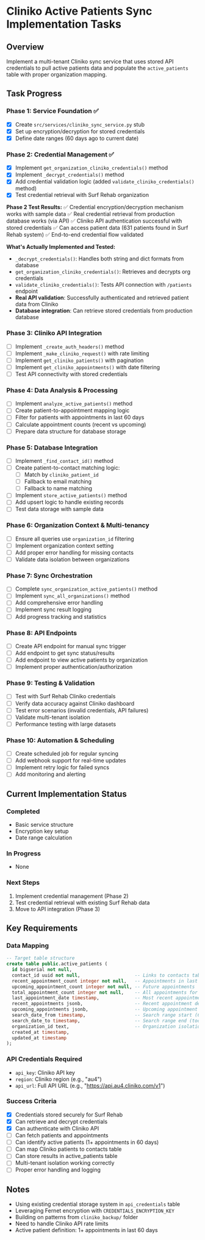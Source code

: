 # Cliniko Active Patients Sync Implementation Tasks

## Overview
Implement a multi-tenant Cliniko sync service that uses stored API credentials to pull active patients data and populate the `active_patients` table with proper organization mapping.

## Task Progress

### Phase 1: Service Foundation ✅
- [x] Create `src/services/cliniko_sync_service.py` stub
- [x] Set up encryption/decryption for stored credentials
- [x] Define date ranges (60 days ago to current date)

### Phase 2: Credential Management ✅
- [x] Implement `get_organization_cliniko_credentials()` method
- [x] Implement `_decrypt_credentials()` method  
- [x] Add credential validation logic (added `validate_cliniko_credentials()` method)
- [x] Test credential retrieval with Surf Rehab organization

**Phase 2 Test Results:**
✅ Credential encryption/decryption mechanism works with sample data
✅ Real credential retrieval from production database works (via API)
✅ Cliniko API authentication successful with stored credentials
✅ Can access patient data (631 patients found in Surf Rehab system)
✅ End-to-end credential flow validated

**What's Actually Implemented and Tested:**
- `_decrypt_credentials()`: Handles both string and dict formats from database
- `get_organization_cliniko_credentials()`: Retrieves and decrypts org credentials  
- `validate_cliniko_credentials()`: Tests API connection with `/patients` endpoint
- **Real API validation**: Successfully authenticated and retrieved patient data from Cliniko
- **Database integration**: Can retrieve stored credentials from production database

### Phase 3: Cliniko API Integration
- [ ] Implement `_create_auth_headers()` method
- [ ] Implement `_make_cliniko_request()` with rate limiting
- [ ] Implement `get_cliniko_patients()` with pagination
- [ ] Implement `get_cliniko_appointments()` with date filtering
- [ ] Test API connectivity with stored credentials

### Phase 4: Data Analysis & Processing
- [ ] Implement `analyze_active_patients()` method
- [ ] Create patient-to-appointment mapping logic
- [ ] Filter for patients with appointments in last 60 days
- [ ] Calculate appointment counts (recent vs upcoming)
- [ ] Prepare data structure for database storage

### Phase 5: Database Integration
- [ ] Implement `_find_contact_id()` method
- [ ] Create patient-to-contact matching logic:
  - [ ] Match by `cliniko_patient_id` 
  - [ ] Fallback to email matching
  - [ ] Fallback to name matching
- [ ] Implement `store_active_patients()` method
- [ ] Add upsert logic to handle existing records
- [ ] Test data storage with sample data

### Phase 6: Organization Context & Multi-tenancy
- [ ] Ensure all queries use `organization_id` filtering
- [ ] Implement organization context setting
- [ ] Add proper error handling for missing contacts
- [ ] Validate data isolation between organizations

### Phase 7: Sync Orchestration
- [ ] Complete `sync_organization_active_patients()` method
- [ ] Implement `sync_all_organizations()` method
- [ ] Add comprehensive error handling
- [ ] Implement sync result logging
- [ ] Add progress tracking and statistics

### Phase 8: API Endpoints
- [ ] Create API endpoint for manual sync trigger
- [ ] Add endpoint to get sync status/results
- [ ] Add endpoint to view active patients by organization
- [ ] Implement proper authentication/authorization

### Phase 9: Testing & Validation
- [ ] Test with Surf Rehab Cliniko credentials
- [ ] Verify data accuracy against Cliniko dashboard
- [ ] Test error scenarios (invalid credentials, API failures)
- [ ] Validate multi-tenant isolation
- [ ] Performance testing with large datasets

### Phase 10: Automation & Scheduling
- [ ] Create scheduled job for regular syncing
- [ ] Add webhook support for real-time updates
- [ ] Implement retry logic for failed syncs
- [ ] Add monitoring and alerting

## Current Implementation Status

### Completed
- Basic service structure
- Encryption key setup
- Date range calculation

### In Progress
- None

### Next Steps
1. Implement credential management (Phase 2)
2. Test credential retrieval with existing Surf Rehab data
3. Move to API integration (Phase 3)

## Key Requirements

### Data Mapping
```sql
-- Target table structure
create table public.active_patients (
  id bigserial not null,
  contact_id uuid not null,                    -- Links to contacts table
  recent_appointment_count integer not null,   -- Appointments in last 60 days
  upcoming_appointment_count integer not null, -- Future appointments
  total_appointment_count integer not null,    -- All appointments for patient
  last_appointment_date timestamp,             -- Most recent appointment
  recent_appointments jsonb,                   -- Recent appointment details
  upcoming_appointments jsonb,                 -- Upcoming appointment details
  search_date_from timestamp,                  -- Search range start (60 days ago)
  search_date_to timestamp,                    -- Search range end (today)
  organization_id text,                        -- Organization isolation
  created_at timestamp,
  updated_at timestamp
);
```

### API Credentials Required
- `api_key`: Cliniko API key
- `region`: Cliniko region (e.g., "au4") 
- `api_url`: Full API URL (e.g., "https://api.au4.cliniko.com/v1")

### Success Criteria
- [x] Credentials stored securely for Surf Rehab
- [x] Can retrieve and decrypt credentials
- [x] Can authenticate with Cliniko API
- [ ] Can fetch patients and appointments
- [ ] Can identify active patients (1+ appointments in 60 days)
- [ ] Can map Cliniko patients to contacts table
- [ ] Can store results in active_patients table
- [ ] Multi-tenant isolation working correctly
- [ ] Proper error handling and logging

## Notes
- Using existing credential storage system in `api_credentials` table
- Leveraging Fernet encryption with `CREDENTIALS_ENCRYPTION_KEY`
- Building on patterns from `cliniko_backup/` folder
- Need to handle Cliniko API rate limits
- Active patient definition: 1+ appointments in last 60 days 